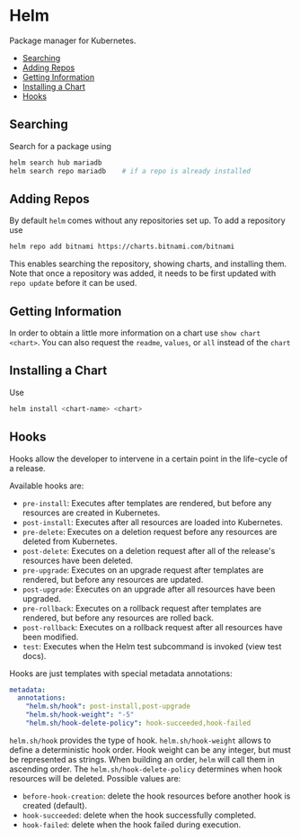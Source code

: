 # Helm

Package manager for Kubernetes.

* [Searching](#searching)
* [Adding Repos](#adding-repos)
* [Getting Information](#getting-information)
* [Installing a Chart](#installing-a-chart)
* [Hooks](#hooks)

## Searching

Search for a package using

```sh
helm search hub mariadb
helm search repo mariadb    # if a repo is already installed
```

## Adding Repos

By default `helm` comes without any repositories set up. To add a repository use

```sh
helm repo add bitnami https://charts.bitnami.com/bitnami
```

This enables searching the repository, showing charts, and installing them. Note that once a
repository was added, it needs to be first updated with `repo update` before it can be used.

## Getting Information

In order to obtain a little more information on a chart use `show chart <chart>`. You can also
request the `readme`, `values`, or `all` instead of the `chart`

## Installing a Chart

Use

```sh
helm install <chart-name> <chart>
```

## Hooks

Hooks allow the developer to intervene in a certain point in the life-cycle of a release.

Available hooks are:

- `pre-install`: Executes after templates are rendered, but before any resources are created in
  Kubernetes.
- `post-install`: Executes after all resources are loaded into Kubernetes.
- `pre-delete`: Executes on a deletion request before any resources are deleted from Kubernetes.
- `post-delete`: Executes on a deletion request after all of the release's resources have been
  deleted.
- `pre-upgrade`: Executes on an upgrade request after templates are rendered, but before any
  resources are updated.
- `post-upgrade`: Executes on an upgrade after all resources have been upgraded.
- `pre-rollback`: Executes on a rollback request after templates are rendered, but before any
  resources are rolled back.
- `post-rollback`: Executes on a rollback request after all resources have been modified.
- `test`: Executes when the Helm test subcommand is invoked (view test docs).

Hooks are just templates with special metadata annotations:

```yaml
metadata:
  annotations:
    "helm.sh/hook": post-install,post-upgrade
    "helm.sh/hook-weight": "-5"
    "helm.sh/hook-delete-policy": hook-succeeded,hook-failed
```

`helm.sh/hook` provides the type of hook. `helm.sh/hook-weight` allows to define a deterministic
hook order. Hook weight can be any integer, but must be represented as strings. When building an
order, `helm` will call them in ascending order. The `helm.sh/hook-delete-policy` determines when
hook resources will be deleted. Possible values are:

- `before-hook-creation`: delete the hook resources before another hook is created (default).
- `hook-succeeded`: delete when the hook successfully completed.
- `hook-failed`: delete when the hook failed during execution.
